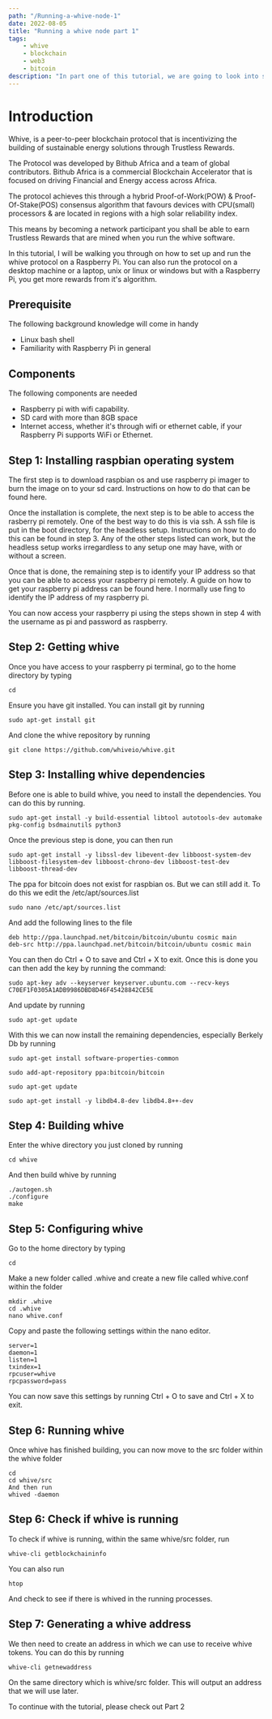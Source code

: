 ```yaml
---
path: "/Running-a-whive-node-1"
date: 2022-08-05
title: "Running a whive node part 1"
tags:
    - whive
    - blockchain
    - web3
    - bitcoin 
description: "In part one of this tutorial, we are going to look into setting up a whive node."
---
```


# Introduction

Whive, is a peer-to-peer blockchain protocol that is incentivizing the building of sustainable energy solutions through Trustless Rewards.

The Protocol was developed by Bithub Africa and a team of global contributors. Bithub Africa is a commercial Blockchain Accelerator that is focused on driving Financial and Energy access across Africa.

The protocol achieves this through a hybrid Proof-of-Work(POW) & Proof-Of-Stake(POS) consensus algorithm that favours devices with CPU(small) processors & are located in regions with a high solar reliability index.

This means by becoming a network participant you shall be able to earn Trustless Rewards that are mined when you run the whive software.

In this tutorial, I will be walking you through on how to set up and run the whive protocol on a Raspberry Pi. You can also run the protocol on a desktop machine or a laptop, unix or linux or windows but with a Raspberry Pi, you get more rewards from it's algorithm.

## Prerequisite
The following background knowledge will come in handy

- Linux bash shell
- Familiarity with Raspberry Pi in general


## Components

The following components are needed
- Raspberry pi with wifi capability.
- SD card with more than 8GB space
- Internet access, whether it's through wifi or ethernet cable, if your Raspberry Pi supports WiFi or Ethernet.
  
## Step 1: Installing raspbian operating system

The first step is to download raspbian os and use raspberry pi imager to burn the image on to your sd card. Instructions on how to do that can be found here.

Once the installation is complete, the next step is to be able to access the rasberry pi remotely. One of the best way to do this is via ssh. A ssh file is put in the boot directory, for the headless setup. Instructions on how to do this can be found in step 3. Any of the other steps listed can work, but the headless setup works irregardless to any setup one may have, with or without a screen.

Once that is done, the remaining step is to identify your IP address so that you can be able to access your raspberry pi remotely. A guide on how to get your raspberry pi address can be found here. I normally use fing to identify the IP address of my raspberry pi.

You can now access your raspberry pi using the steps shown in step 4 with the username as pi and password as raspberry.

## Step 2: Getting whive
Once you have access to your raspberry pi terminal, go to the home directory by typing

```
cd
```
Ensure you have git installed. You can install git by running
```
sudo apt-get install git
```
And clone the whive repository by running
```
git clone https://github.com/whiveio/whive.git
```

## Step 3: Installing whive dependencies
Before one is able to build whive, you need to install the dependencies. You can do this by running.
```
sudo apt-get install -y build-essential libtool autotools-dev automake pkg-config bsdmainutils python3
```
Once the previous step is done, you can then run
```
sudo apt-get install -y libssl-dev libevent-dev libboost-system-dev libboost-filesystem-dev libboost-chrono-dev libboost-test-dev libboost-thread-dev
```
The ppa for bitcoin does not exist for raspbian os. But we can still add it. To do this we edit the /etc/apt/sources.list
```
sudo nano /etc/apt/sources.list
```
And add the following lines to the file
```
deb http://ppa.launchpad.net/bitcoin/bitcoin/ubuntu cosmic main 
deb-src http://ppa.launchpad.net/bitcoin/bitcoin/ubuntu cosmic main
```
You can then do Ctrl + O to save and Ctrl + X to exit. Once this is done you can then add the key by running the command:
```
sudo apt-key adv --keyserver keyserver.ubuntu.com --recv-keys C70EF1F0305A1ADB9986DBD8D46F45428842CE5E
```
And update by running
```
sudo apt-get update
```
With this we can now install the remaining dependencies, especially Berkely Db by running
```
sudo apt-get install software-properties-common

sudo add-apt-repository ppa:bitcoin/bitcoin

sudo apt-get update

sudo apt-get install -y libdb4.8-dev libdb4.8++-dev
```
## Step 4: Building whive
Enter the whive directory you just cloned by running
```
cd whive
```
And then build whive by running
```
./autogen.sh
./configure
make
```
## Step 5: Configuring whive
Go to the home directory by typing
```
cd
```
Make a new folder called .whive and create a new file called whive.conf within the folder
```
mkdir .whive
cd .whive
nano whive.conf 
```
Copy and paste the following settings within the nano editor.
```
server=1
daemon=1
listen=1
txindex=1
rpcuser=whive
rpcpassword=pass
```
You can now save this settings by running Ctrl + O to save and Ctrl + X to exit.

## Step 6: Running whive
Once whive has finished building, you can now move to the src folder within the whive folder
```
cd
cd whive/src
And then run
whived -daemon
```
## Step 6: Check if whive is running
To check if whive is running, within the same whive/src folder, run
```
whive-cli getblockchaininfo 
```
You can also run
```
htop
```
And check to see if there is whived in the running processes.

## Step 7: Generating a whive address
We then need to create an address in which we can use to receive whive tokens. You can do this by running
```
whive-cli getnewaddress
```
On the same directory which is whive/src folder. This will output an address that we will use later.

To continue with the tutorial, please check out Part 2